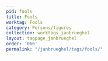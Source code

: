 ```yaml
---
pid: fools
title: Fools
worktag: Fools
category: Persons/figures
collection: worktags_janbrueghel
layout: tagpage_janbrueghel
order: '066'
permalink: "/janbrueghel/tags/fools/"
---
```

